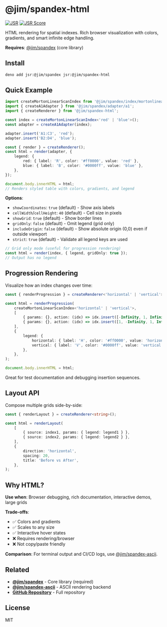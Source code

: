 # @jim/spandex-html

[![JSR](https://jsr.io/badges/@jim/spandex-html)](https://jsr.io/@jim/spandex-html)
[![JSR Score](https://jsr.io/badges/@jim/spandex-html/score)](https://jsr.io/@jim/spandex-html/score)

HTML rendering for spatial indexes. Rich browser visualization with colors, gradients, and smart infinite edge handling.

**Requires**: [@jim/spandex](https://jsr.io/@jim/spandex) (core library)

## Install

```bash
deno add jsr:@jim/spandex jsr:@jim/spandex-html
```

## Quick Example

```typescript
import createMortonLinearScanIndex from '@jim/spandex/index/mortonlinearscan';
import { createA1Adapter } from '@jim/spandex/adapter/a1';
import { createRenderer } from '@jim/spandex-html';

const index = createMortonLinearScanIndex<'red' | 'blue'>();
const adapter = createA1Adapter(index);

adapter.insert('A1:C3', 'red');
adapter.insert('B2:D4', 'blue');

const { render } = createRenderer();
const html = render(adapter, {
	legend: {
		red: { label: 'R', color: '#ff0000', value: 'red' },
		blue: { label: 'B', color: '#0000ff', value: 'blue' },
	},
});

document.body.innerHTML = html;
// Renders styled table with colors, gradients, and legend
```

**Options**:

- `showCoordinates`: `true` (default) - Show axis labels
- `cellWidth`/`cellHeight`: `40` (default) - Cell size in pixels
- `showGrid`: `true` (default) - Show border lines
- `gridOnly`: `false` (default) - Omit legend (grid only)
- `includeOrigin`: `false` (default) - Show absolute origin (0,0) even if outside viewport
- `strict`: `true` (default) - Validate all legend keys are used

```typescript
// Grid only mode (useful for progression rendering)
const html = render(index, { legend, gridOnly: true });
// Output has no legend
```

## Progression Rendering

Visualize how an index changes over time:

```typescript
const { renderProgression } = createRenderer<'horizontal' | 'vertical'>();

const html = renderProgression(
	createMortonLinearScanIndex<'horizontal' | 'vertical'>,
	[
		{ params: {}, action: (idx) => idx.insert([-Infinity, 1, Infinity, 1], 'horizontal') },
		{ params: {}, action: (idx) => idx.insert([1, -Infinity, 1, Infinity], 'vertical') },
	],
	{
		legend: {
			horizontal: { label: 'H', color: '#ff0000', value: 'horizontal' },
			vertical: { label: 'V', color: '#0000ff', value: 'vertical' },
		},
	},
);

document.body.innerHTML = html;
```

Great for test documentation and debugging insertion sequences.

## Layout API

Compose multiple grids side-by-side:

```typescript
const { renderLayout } = createRenderer<string>();

const html = renderLayout(
	[
		{ source: index1, params: { legend: legend1 } },
		{ source: index2, params: { legend: legend2 } },
	],
	{
		direction: 'horizontal',
		spacing: 20,
		title: 'Before vs After',
	},
);
```

## Why HTML?

**Use when**: Browser debugging, rich documentation, interactive demos, large grids

**Trade-offs**:

- ✅ Colors and gradients
- ✅ Scales to any size
- ✅ Interactive hover states
- ❌ Requires rendering/browser
- ❌ Not copy/paste friendly

**Comparison**: For terminal output and CI/CD logs, use [@jim/spandex-ascii](https://jsr.io/@jim/spandex-ascii).

## Related

- **[@jim/spandex](https://jsr.io/@jim/spandex)** - Core library (required)
- **[@jim/spandex-ascii](https://jsr.io/@jim/spandex-ascii)** - ASCII rendering backend
- **[GitHub Repository](https://github.com/jimisaacs/spandex)** - Full repository

## License

MIT
